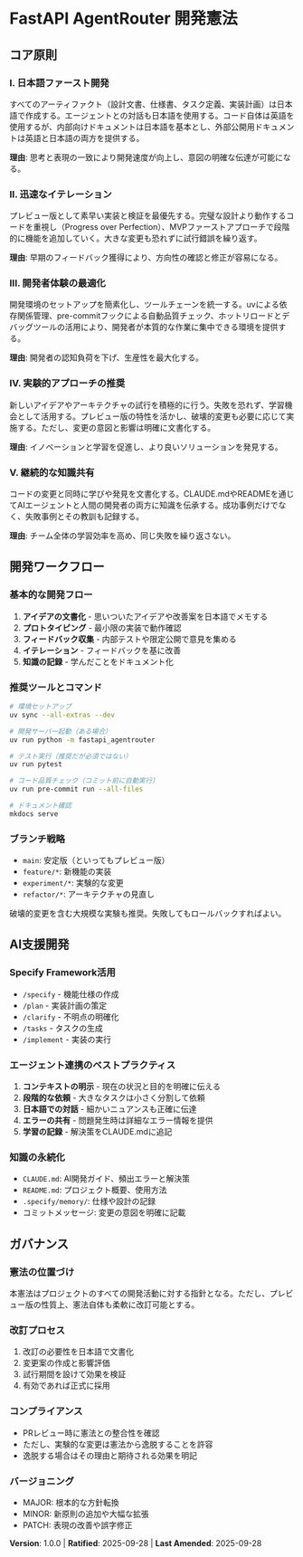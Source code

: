 <!-- Sync Impact Report
Version: 0.0.0 → 1.0.0 (初期制定)
新規原則: 5つ（開発者体験重視）
追加セクション: 開発ワークフロー、AI支援開発
更新済みファイル:
- constitution.md ✅
関連ファイル（要確認）:
- plan-template.md ⚠️ (Constitution Checkセクションの更新が必要)
- CLAUDE.md ⚠️ (憲法への参照追加を推奨)
-->

# FastAPI AgentRouter 開発憲法

## コア原則

### I. 日本語ファースト開発
すべてのアーティファクト（設計文書、仕様書、タスク定義、実装計画）は日本語で作成する。エージェントとの対話も日本語を使用する。コード自体は英語を使用するが、内部向けドキュメントは日本語を基本とし、外部公開用ドキュメントは英語と日本語の両方を提供する。

**理由**: 思考と表現の一致により開発速度が向上し、意図の明確な伝達が可能になる。

### II. 迅速なイテレーション
プレビュー版として素早い実装と検証を最優先する。完璧な設計より動作するコードを重視し（Progress over Perfection）、MVPファーストアプローチで段階的に機能を追加していく。大きな変更も恐れずに試行錯誤を繰り返す。

**理由**: 早期のフィードバック獲得により、方向性の確認と修正が容易になる。

### III. 開発者体験の最適化
開発環境のセットアップを簡素化し、ツールチェーンを統一する。uvによる依存関係管理、pre-commitフックによる自動品質チェック、ホットリロードとデバッグツールの活用により、開発者が本質的な作業に集中できる環境を提供する。

**理由**: 開発者の認知負荷を下げ、生産性を最大化する。

### IV. 実験的アプローチの推奨
新しいアイデアやアーキテクチャの試行を積極的に行う。失敗を恐れず、学習機会として活用する。プレビュー版の特性を活かし、破壊的変更も必要に応じて実施する。ただし、変更の意図と影響は明確に文書化する。

**理由**: イノベーションと学習を促進し、より良いソリューションを発見する。

### V. 継続的な知識共有
コードの変更と同時に学びや発見を文書化する。CLAUDE.mdやREADMEを通じてAIエージェントと人間の開発者の両方に知識を伝承する。成功事例だけでなく、失敗事例とその教訓も記録する。

**理由**: チーム全体の学習効率を高め、同じ失敗を繰り返さない。

## 開発ワークフロー

### 基本的な開発フロー
1. **アイデアの文書化** - 思いついたアイデアや改善案を日本語でメモする
2. **プロトタイピング** - 最小限の実装で動作確認
3. **フィードバック収集** - 内部テストや限定公開で意見を集める
4. **イテレーション** - フィードバックを基に改善
5. **知識の記録** - 学んだことをドキュメント化

### 推奨ツールとコマンド
```bash
# 環境セットアップ
uv sync --all-extras --dev

# 開発サーバー起動（ある場合）
uv run python -m fastapi_agentrouter

# テスト実行（推奨だが必須ではない）
uv run pytest

# コード品質チェック（コミット前に自動実行）
uv run pre-commit run --all-files

# ドキュメント確認
mkdocs serve
```

### ブランチ戦略
- `main`: 安定版（といってもプレビュー版）
- `feature/*`: 新機能の実装
- `experiment/*`: 実験的な変更
- `refactor/*`: アーキテクチャの見直し

破壊的変更を含む大規模な実験も推奨。失敗してもロールバックすればよい。

## AI支援開発

### Specify Framework活用
- `/specify` - 機能仕様の作成
- `/plan` - 実装計画の策定
- `/clarify` - 不明点の明確化
- `/tasks` - タスクの生成
- `/implement` - 実装の実行

### エージェント連携のベストプラクティス
1. **コンテキストの明示** - 現在の状況と目的を明確に伝える
2. **段階的な依頼** - 大きなタスクは小さく分割して依頼
3. **日本語での対話** - 細かいニュアンスも正確に伝達
4. **エラーの共有** - 問題発生時は詳細なエラー情報を提供
5. **学習の記録** - 解決策をCLAUDE.mdに追記

### 知識の永続化
- `CLAUDE.md`: AI開発ガイド、頻出エラーと解決策
- `README.md`: プロジェクト概要、使用方法
- `.specify/memory/`: 仕様や設計の記録
- コミットメッセージ: 変更の意図を明確に記載

## ガバナンス

### 憲法の位置づけ
本憲法はプロジェクトのすべての開発活動に対する指針となる。ただし、プレビュー版の性質上、憲法自体も柔軟に改訂可能とする。

### 改訂プロセス
1. 改訂の必要性を日本語で文書化
2. 変更案の作成と影響評価
3. 試行期間を設けて効果を検証
4. 有効であれば正式に採用

### コンプライアンス
- PRレビュー時に憲法との整合性を確認
- ただし、実験的な変更は憲法から逸脱することを許容
- 逸脱する場合はその理由と期待される効果を明記

### バージョニング
- MAJOR: 根本的な方針転換
- MINOR: 新原則の追加や大幅な拡張
- PATCH: 表現の改善や誤字修正

**Version**: 1.0.0 | **Ratified**: 2025-09-28 | **Last Amended**: 2025-09-28
